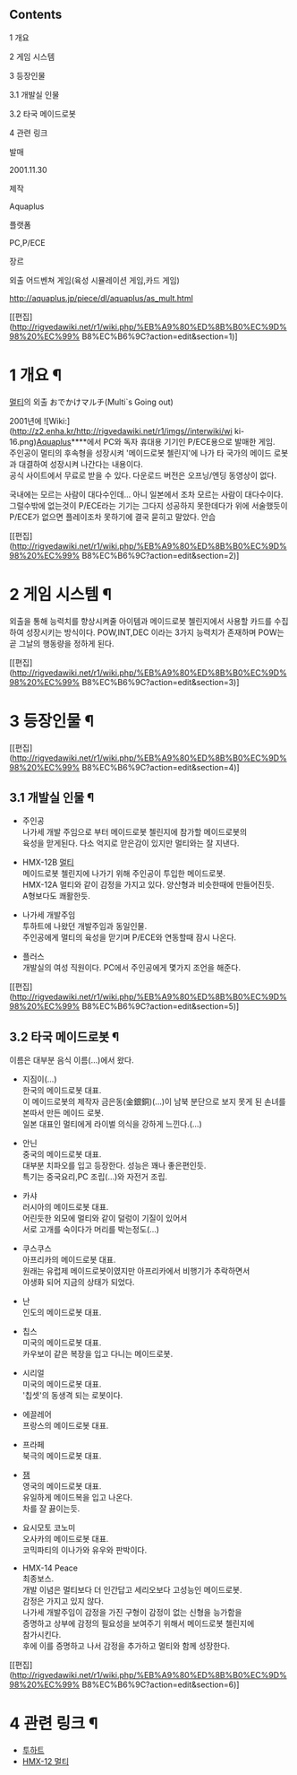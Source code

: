 ## Contents

    

1 개요

2 게임 시스템

3 등장인물

    

3.1 개발실 인물

3.2 타국 메이드로봇

4 관련 링크

  

발매

2001.11.30

제작

Aquaplus

플랫폼

PC,P/ECE

장르

외출 어드벤쳐 게임(육성 시뮬레이션 게임,카드 게임)

<http://aquaplus.jp/piece/dl/aquaplus/as_mult.html>

[[편집](http://rigvedawiki.net/r1/wiki.php/%EB%A9%80%ED%8B%B0%EC%9D%98%20%EC%99%
B8%EC%B6%9C?action=edit&section=1)]

# 1 개요 ¶

[멀티](%EB%A9%80%ED%8B%B0.md)의 외출 おでかけマルチ(Multi`s Going out)

  

2001년에 ![Wiki:](http://z2.enha.kr/http://rigvedawiki.net/r1/imgs//interwiki/wi
ki-16.png)[Aquaplus](http://c2.com/cgi/wiki?Aquaplus)****에서 PC와 독자 휴대용 기기인
P/ECE용으로 발매한 게임.  
주인공이 멀티의 후속형을 성장시켜 '메이드로봇 첼린지'에 나가 타 국가의 메이드 로봇과 대결하여 성장시켜 나간다는 내용이다.  
공식 사이트에서 무료로 받을 수 있다. 다운로드 버전은 오프닝/엔딩 동영상이 없다.

  

국내에는 모르는 사람이 대다수인데... 아니 일본에서 조차 모르는 사람이 대다수이다. 그럴수밖에 없는것이 P/ECE라는 기기는 그다지
성공하지 못한데다가 위에 서술했듯이 P/ECE가 없으면 플레이조차 못하기에 결국 묻히고 말았다. 안습

[[편집](http://rigvedawiki.net/r1/wiki.php/%EB%A9%80%ED%8B%B0%EC%9D%98%20%EC%99%
B8%EC%B6%9C?action=edit&section=2)]

# 2 게임 시스템 ¶

외출을 통해 능력치를 향상시켜줄 아이템과 메이드로봇 첼린지에서 사용할 카드를 수집하여 성장시키는 방식이다. POW,INT,DEC 이라는
3가지 능력치가 존재하며 POW는 곧 그날의 행동량을 정하게 된다.

[[편집](http://rigvedawiki.net/r1/wiki.php/%EB%A9%80%ED%8B%B0%EC%9D%98%20%EC%99%
B8%EC%B6%9C?action=edit&section=3)]

# 3 등장인물 ¶

[[편집](http://rigvedawiki.net/r1/wiki.php/%EB%A9%80%ED%8B%B0%EC%9D%98%20%EC%99%
B8%EC%B6%9C?action=edit&section=4)]

## 3.1 개발실 인물 ¶

  * 주인공  
나가세 개발 주임으로 부터 메이드로봇 첼린지에 참가할 메이드로봇의  
육성을 맏게된다. 다소 억지로 맏은감이 있지만 멀티와는 잘 지낸다.  

  * HMX-12B [멀티](%EB%A9%80%ED%8B%B0.md)  
메이드로봇 첼린지에 나가기 위해 주인공이 투입한 메이드로봇.  
HMX-12A 멀티와 같이 감정을 가지고 있다. 양산형과 비슷한때에 만들어진듯.  
A형보다도 쾌활한듯.  

  * 나가세 개발주임  
투하트에 나왔던 개발주임과 동일인물.  
주인공에게 멀티의 육성을 맏기며 P/ECE와 연동할때 잠시 나온다.  

  * 플러스  
개발실의 여성 직원이다. PC에서 주인공에게 몇가지 조언을 해준다.  

[[편집](http://rigvedawiki.net/r1/wiki.php/%EB%A9%80%ED%8B%B0%EC%9D%98%20%EC%99%
B8%EC%B6%9C?action=edit&section=5)]

## 3.2 타국 메이드로봇 ¶

이름은 대부분 음식 이름(...)에서 왔다.

  

  * 지짐이(...)  
한국의 메이드로봇 대표.  
이 메이드로봇의 제작자 금은동(金銀銅)(...)이 남북 분단으로 보지 못게 된 손녀를 본따서 만든 메이드 로봇.  
일본 대표인 멀티에게 라이벌 의식을 강하게 느낀다.(...)  

  * 안닌  
중국의 메이드로봇 대표.  
대부분 치파오를 입고 등장한다. 성능은 꽤나 좋은편인듯.  
특기는 중국요리,PC 조립(...)와 자전거 조립.  

  * 카샤  
러시아의 메이드로봇 대표.  
어린듯한 외모에 멀티와 같이 덜렁이 기질이 있어서  
서로 고개를 숙이다가 머리를 박는정도(...)  

  * 쿠스쿠스  
아프리카의 메이드로봇 대표.  
원래는 유럽제 메이드로봇이였지만 아프리카에서 비행기가 추락하면서  
야생화 되어 지금의 상태가 되었다.  

  * 난  
인도의 메이드로봇 대표.  
  

  * 칩스  
미국의 메이드로봇 대표.  
카우보이 같은 복장을 입고 다니는 메이드로봇.  
  

  * 시리얼  
미국의 메이드로봇 대표.  
'칩셋'의 동생격 되는 로봇이다.  

  * 에끌레어  
프랑스의 메이드로봇 대표.  

  * 프라페  
북극의 메이드로봇 대표.  

  * [잼](%EC%9E%BC.md)  
영국의 메이드로봇 대표.  
유일하게 메이드복을 입고 나온다.  
차를 잘 끓이는듯.  

  * 요시모토 코노미  
오사카의 메이드로봇 대표.  
코믹파티의 이나가와 유우와 판박이다.  

  * HMX-14 Peace  
최종보스.  
개발 이념은 멀티보다 더 인간답고 세리오보다 고성능인 메이드로봇.  
감정은 가지고 있지 않다.  
나가세 개발주임이 감정을 가진 구형이 감정이 없는 신형을 능가함을  
증명하고 상부에 감정의 필요성을 보여주기 위해서 메이드로봇 첼린지에  
참가시킨다.  
후에 이를 증명하고 나서 감정을 추가하고 멀티와 함께 성장한다.  

[[편집](http://rigvedawiki.net/r1/wiki.php/%EB%A9%80%ED%8B%B0%EC%9D%98%20%EC%99%
B8%EC%B6%9C?action=edit&section=6)]

# 4 관련 링크 ¶

  * [투하트](%ED%88%AC%ED%95%98%ED%8A%B8.md)
  * [HMX-12 멀티](HMX-12%20%EB%A9%80%ED%8B%B0.md)


